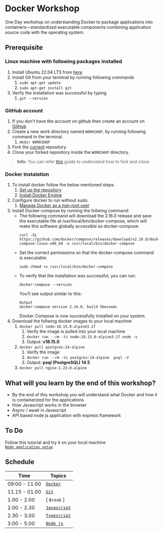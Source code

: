 # Docker Workshop

One Day workshop on understanding Docker to package applications into containers—standardized executable components combining application source code with the operating system.

## Prerequisite

### Linux machine with following packages installed
  1. Install Ubuntu 22.04 LTS from [here](https://releases.ubuntu.com/22.04/)
  2. Install Git from your terminal by running following commands
     1. `sudo apt-get update`
     2. `sudo apt-get install git`
  3. Verify the installation was successful by typing
     1. `git --version`

### GitHub account
  1.  If you don't have the account on github then create an account on [GitHub](https://github.com/join)
  2.  Create a new work directory named `WORKSHOP`, by running following command in the terminal.
      1.  `mkdir WORKSHOP`
  3.  Fork the [current](https://github.com/UniCourt/WebApp-Workshop1) repository.
  4.  Clone your forked repository inside the `WORKSHOP` directory.
    
> **Info:**
> You can refer [this](https://docs.github.com/en/get-started/quickstart/fork-a-repo) guide to understand how to fork and clone

### Docker instalation
  1.  To install docker follow the below mentioned steps.
      1.  [Set up the repository](https://docs.docker.com/engine/install/ubuntu/#install-using-the-repository:~:text=from%20the%20repository.-,Set%20up%20the%20repository,-Update%20the%20apt)
      2.  [Install Docker Engine](https://docs.docker.com/engine/install/ubuntu/#:~:text=/dev/null-,Install%20Docker%20Engine,-Update%20the%20apt)
  2. Configure docker to run without sudo.
     1. [Manage Docker as a non-root user](https://docs.docker.com/engine/install/linux-postinstall/)
  3. Install Docker-compose by running the follwing command:
      - The following command will download the 2.16.0 release and save the executable file at /usr/local/bin/docker-compose, which will make this software globally accessible as docker-compose:
         ```
         curl -SL https://github.com/docker/compose/releases/download/v2.16.0/docker-compose-linux-x86_64 -o /usr/local/bin/docker-compose
         ```
      - Set the correct permissions so that the docker-compose command is executable:
         ```
         sudo chmod +x /usr/local/bin/docker-compose
         ```
      - To verify that the installation was successful, you can run:
         ```
         docker-compose --version
         ```
         You’ll see output similar to this:
         ```
         Output
         docker-compose version 2.16.0, build 5becea4c
         ```
         Docker Compose is now successfully installed on your system.
  4. Download the follwing docker images to your local machine  
     1. `docker pull node:18.15.0-alpine3.17`
        1. Verify the image is pulled into your local machine
        2. `docker run --rm -ti node:18.15.0-alpine3.17 node -v`
        3. Output: **v18.15.0**
     2. `docker pull postgres:14-alpine`
        1. Verify the image
        2. `docker run --rm -ti postgres:14-alpine  psql -V`
        3. Output: **psql (PostgreSQL) 14.5**
     3. `docker pull nginx:1.23.0-alpine`

## What will you learn by the end of this workshop?
- By the end of this workshop you will understand what Docker and how it is containerized for the applications
- How Javascript works in the browser
- Async / await in Javascript
- API based node js application with express framework

## To Do
   Follow this tutorial and try it on your local machine <br/>
   [`Node application setup`](holiday-app/README.md)
## **Schedule**
| Time                    |   Topics
| --                      |   --
| 09:00 - 11.00           |  [`Docker`](docs/Docker.pdf)
| 11.15 - 01.00           |  [`Git`](git/github_intro.md)
| 1.00  - 2.00            |  [ `Break` ]
| 2.00  - 2.30            |  [`Javascript`](docs/Javascript_&_NodeJS.pdf)
| 2.30  - 3.00            |  [`Typescript`](docs/TypeScript.pdf)
| 3.00  - 5.00            |  [ `Node js` ](holiday-app/README.md) 